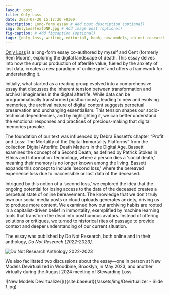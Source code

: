 ```yaml
---
layout: post
title: Only Loss
date: 2023-07-20 15:12:20 +0300
description: Long-form essay # Add post description (optional)
img: OnlyLossTextDNR.jpg # Add image post (optional)
fig-caption: # Add figcaption (optional)
tags: [only loss, writing, editorial, book, new models, do not research]
---
```

[Only Loss](https://donotresearch.substack.com/p/sarah-wambold-and-rem-moore-only) is a long-form essay co-authored by myself and Cent (formerly Rem Moore), exploring the digital landscape of death. This essay delves into how the surplus production of afterlife value, fueled by the anxiety of lost data, creates a new paradigm of online grief and offers a framework for understanding it.

Initially, what started as a reading group evolved into a comprehensive essay that discusses the inherent tension between transformation and archival imaginaries in the digital afterlife. While data can be programmatically transformed posthumously, leading to new and evolving memories, the archival nature of digital content suggests perpetual preservation and unchanging essentialism. This tension shapes our socio-technical dependencies, and by highlighting it, we can better understand the emotional responses and practices of precious-making that digital memories provoke.

The foundation of our text was influenced by Debra Bassett’s chapter “Profit and Loss: The Mortality of the Digital Immortality Platforms” from the collection Digital Afterlife: Death Matters in the Digital Age. Bassett examines the concept of a Second Death, as defined by Patrick Stokes in Ethics and Information Technology, where a person dies a 'social death,' meaning their memory is no longer known among the living. Bassett expands this concept to include 'second loss,' where the bereaved experience loss due to inaccessible or lost data of the deceased.

Intrigued by this notion of a ‘second loss,’ we explored the idea that the ongoing potential for losing access to the data of the deceased creates a perpetual state of online bereavement. The knowledge that we don’t truly own our social media posts or cloud uploads generates anxiety, driving us to produce more content. We examined how our archiving habits are rooted in a capitalist-driven belief in immortality, exemplified by machine learning tools that transform the dead into posthumous avatars. Instead of offering solutions or critiques, we turned to historical rites of passage to provide context and deeper understanding of our current situation.

The essay was published by Do Not Research, both online and in their anthology, _Do Not Research [2022-2023]_. 

![Do Not Research Anthology 2022-2023]({{site.baseurl}}/assets/img/DNR22-23.jpg)


We also facilitated two discussions about the essay—one in person at New Models Devirtualized in Woodbine, Brooklyn, in May 2023, and another virtually during the August 2024 meeting of Stewarding Loss. 

![New Models Devirtualizer]({{site.baseurl}}/assets/img/Devirtualizer - Slide 1.jpg)

